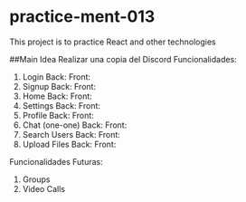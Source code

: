# practice-ment-013
This project is to practice React and other technologies

##Main Idea Realizar una copia del Discord
Funcionalidades:
1. Login
Back:
Front:
2. Signup
Back:
Front:
3. Home
Back:
Front:
4. Settings
Back:
Front:
5. Profile
Back:
Front:
6. Chat (one-one)
Back:
Front:
7. Search Users
Back:
Front:
8. Upload Files
Back:
Front:

Funcionalidades Futuras:
1. Groups
2. Video Calls
